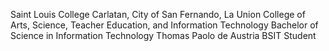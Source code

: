 Saint Louis College
Carlatan, City of San Fernando, La Union
College of Arts, Science, Teacher Education, and Information Technology
Bachelor of Science in Information Technology
Thomas Paolo de Austria
BSIT Student
